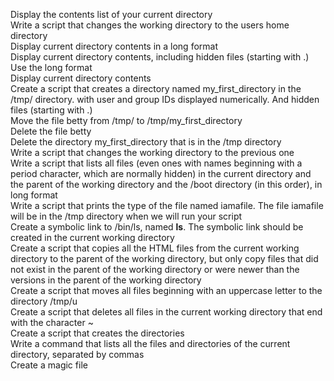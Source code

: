 Display the contents list of your current directory\
Write a script that changes the working directory to the users home directory\
Display current directory contents in a long format\
Display current directory contents, including hidden files (starting with .) Use the long format\
Display current directory contents\
Create a script that creates a directory named my_first_directory in the /tmp/ directory. with user and group IDs displayed numerically. And hidden files (starting with .)\
Move the file betty from /tmp/ to /tmp/my_first_directory\
Delete the file betty\
Delete the directory my_first_directory that is in the /tmp directory\
Write a script that changes the working directory to the previous one\
Write a script that lists all files (even ones with names beginning with a period character, which are normally hidden) in the current directory and the parent of the working directory and the /boot directory (in this order), in long format\
Write a script that prints the type of the file named iamafile. The file iamafile will be in the /tmp directory when we will run your script\
Create a symbolic link to /bin/ls, named __ls__. The symbolic link should be created in the current working directory\
Create a script that copies all the HTML files from the current working directory to the parent of the working directory, but only copy files that did not exist in the parent of the working directory or were newer than the versions in the parent of the working directory\
Create a script that moves all files beginning with an uppercase letter to the directory /tmp/u\
Create a script that deletes all files in the current working directory that end with the character ~\
Create a script that creates the directories\
Write a command that lists all the files and directories of the current directory, separated by commas\
Create a magic file
